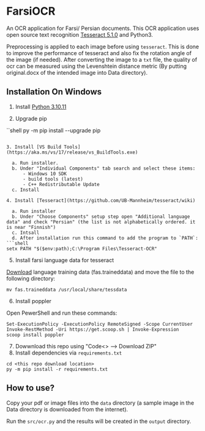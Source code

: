 # FarsiOCR
An OCR application for Farsi/ Persian documents.
This OCR application uses open source text recognition [Tesseract 5.1.0](https://github.com/tesseract-ocr/tessdoc) and Python3.

Preprocessing is applied to each image before using `tesseract`. This is done to improve the performance of tesseract and also fix the rotation angle of the image (if needed). After converting the image to a `txt` file, the quality of ocr can be measured using the Levenshtein distance metric (By putting original.docx of the intended image into Data directory). 

## Installation On Windows

1. Install [Python 3.10.11](https://www.python.org/ftp/python/3.10.11/python-3.10.11-amd64.exe)

2. Upgrade pip

``shell
py -m pip install --upgrade pip
```

3. Install [VS Build Tools](https://aka.ms/vs/17/release/vs_BuildTools.exe)

  a. Run installer.
  b. Under "Individual Components" tab search and select these items:
      - Windows 10 SDK
      - build tools (latest)
      - C++ Redistributable Update
  c. Install

4. Install [Tesseract](https://github.com/UB-Mannheim/tesseract/wiki)

  a. Run installer
  b. Under "Choose Components" setup step open "Additional language data" and check "Persian" (the list is not alphabetically ordered. it is near "Finnish")
  c. Intsall
  d. After installation run this command to add the program to `PATH`:
```shell
setx PATH "$($env:path);C:\Program Files\Tesseract-OCR"
```
5. Install farsi language data for tesseract

[Download](https://github.com/tesseract-ocr/tessdata) language training data (fas.traineddata) and move the file to the following directory:
```shell script
mv fas.traineddata /usr/local/share/tessdata
```

6. Install poppler

Open PewerShell and run these commands:

```shell
Set-ExecutionPolicy -ExecutionPolicy RemoteSigned -Scope CurrentUser
Invoke-RestMethod -Uri https://get.scoop.sh | Invoke-Expression
scoop install poppler
```

7. Dowwnload this repo using "Code<> --> Download ZIP"
8. Install dependencies via `requirements.txt`
```shell
cd <this repo download location>
py -m pip install -r requirements.txt
```

## How to use?
Copy your pdf or image files into the `data` directory (a sample image in the Data directory is downloaded from the internet). 

Run the `src/ocr.py` and the results will be created in the `output` directory.
